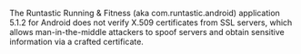 The Runtastic Running & Fitness (aka com.runtastic.android) application 5.1.2 for Android does not verify X.509 certificates from SSL servers, which allows man-in-the-middle attackers to spoof servers and obtain sensitive information via a crafted certificate.